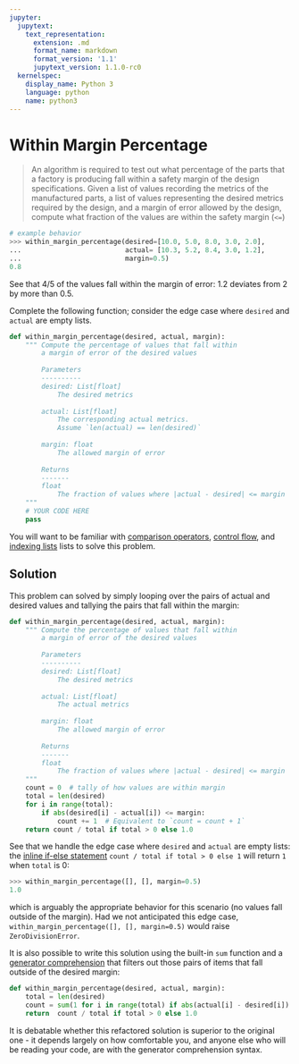 ```yaml
---
jupyter:
  jupytext:
    text_representation:
      extension: .md
      format_name: markdown
      format_version: '1.1'
      jupytext_version: 1.1.0-rc0
  kernelspec:
    display_name: Python 3
    language: python
    name: python3
---
```


<!-- #region -->
# Within Margin Percentage

>An algorithm is required to test out what percentage of the parts that a factory is producing fall within a safety margin of the design specifications. Given a list of values recording the metrics of the manufactured parts, a list of values representing the desired metrics required by the design, and a margin of error allowed by the design, compute what fraction of the values are within the safety margin (`<=`)

``` Python
# example behavior
>>> within_margin_percentage(desired=[10.0, 5.0, 8.0, 3.0, 2.0],
...                          actual= [10.3, 5.2, 8.4, 3.0, 1.2],
...                          margin=0.5)
0.8
```

See that $4/5$ of the values fall within the margin of error: $1.2$ deviates from $2$ by more than $0.5$. 

Complete the following function; consider the edge case where `desired` and `actual` are empty lists.

```python
def within_margin_percentage(desired, actual, margin):
    """ Compute the percentage of values that fall within
        a margin of error of the desired values
        
        Parameters
        ----------
        desired: List[float]
            The desired metrics
        
        actual: List[float]
            The corresponding actual metrics. 
            Assume `len(actual) == len(desired)`
        
        margin: float
            The allowed margin of error
        
        Returns
        -------
        float
            The fraction of values where |actual - desired| <= margin
    """
    # YOUR CODE HERE
    pass
```

You will want to be familiar with [comparison operators](https://www.pythonlikeyoumeanit.com/Module2_EssentialsOfPython/ConditionalStatements.html#Comparison-Operations), [control flow](https://www.pythonlikeyoumeanit.com/Module2_EssentialsOfPython/Introduction.html), and [indexing lists](https://www.pythonlikeyoumeanit.com/Module2_EssentialsOfPython/SequenceTypes.html#Introducing-Indexing-and-Slicing) lists to solve this problem.

## Solution
This problem can solved by simply looping over the pairs of actual and desired values and tallying the pairs that fall within the margin:
``` Python
def within_margin_percentage(desired, actual, margin):
    """ Compute the percentage of values that fall within
        a margin of error of the desired values
        
        Parameters
        ----------
        desired: List[float]
            The desired metrics
        
        actual: List[float]
            The actual metrics
        
        margin: float
            The allowed margin of error
        
        Returns
        -------
        float
            The fraction of values where |actual - desired| <= margin
    """
    count = 0  # tally of how values are within margin
    total = len(desired)
    for i in range(total):
        if abs(desired[i] - actual[i]) <= margin:
            count += 1  # Equivalent to `count = count + 1`
    return count / total if total > 0 else 1.0
```

See that we handle the edge case where `desired` and `actual` are empty lists: the [inline if-else statement](https://www.pythonlikeyoumeanit.com/Module2_EssentialsOfPython/ConditionalStatements.html#Inline-if-else-statements) `count / total if total > 0 else 1` will return `1` when `total` is 0: 
```python
>>> within_margin_percentage([], [], margin=0.5)
1.0
```
which is arguably the appropriate behavior for this scenario (no values fall outside of the margin). Had we not anticipated this edge case, `within_margin_percentage([], [], margin=0.5)` would raise `ZeroDivisionError`.

It is also possible to write this solution using the built-in `sum` function and a [generator comprehension](https://www.pythonlikeyoumeanit.com/Module2_EssentialsOfPython/Generators_and_Comprehensions.html#Creating-your-own-generator:-generator-comprehensions) that filters out those pairs of items that fall outside of the desired margin:

```python
def within_margin_percentage(desired, actual, margin):
    total = len(desired)
    count = sum(1 for i in range(total) if abs(actual[i] - desired[i]) <= margin)
    return  count / total if total > 0 else 1.0
```

It is debatable whether this refactored solution is superior to the original one - it depends largely on how comfortable you, and anyone else who will be reading your code, are with the generator comprehension syntax.
<!-- #endregion -->

